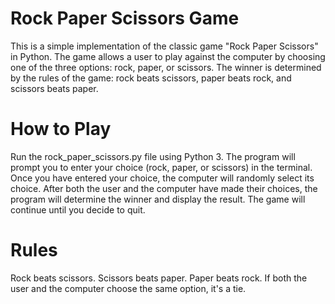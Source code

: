 # Rock Paper Scissors Game
This is a simple implementation of the classic game "Rock Paper Scissors" in Python. The game allows a user to play against the computer by choosing one of the three options: rock, paper, or scissors. The winner is determined by the rules of the game: rock beats scissors, paper beats rock, and scissors beats paper.

# How to Play
Run the rock_paper_scissors.py file using Python 3.
The program will prompt you to enter your choice (rock, paper, or scissors) in the terminal.
Once you have entered your choice, the computer will randomly select its choice.
After both the user and the computer have made their choices, the program will determine the winner and display the result.
The game will continue until you decide to quit.
# Rules
Rock beats scissors.
Scissors beats paper.
Paper beats rock.
If both the user and the computer choose the same option, it's a tie.
